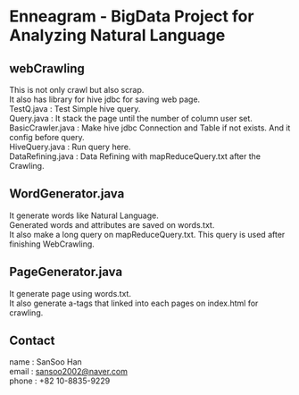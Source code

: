 Enneagram - BigData Project for Analyzing Natural Language
==========================================================

webCrawling
----------
This is not only crawl but also scrap.<br>
It also has library for hive jdbc for saving web page.<br>
TestQ.java : Test Simple hive query.<br>
Query.java : It stack the page until the number of column user set.<br>
BasicCrawler.java : Make hive jdbc Connection and Table if not exists. And it config before query.<br>
HiveQuery.java : Run query here.<br>
DataRefining.java : Data Refining with mapReduceQuery.txt after the Crawling.

WordGenerator.java
------------------
It generate words like Natural Language.<br>
Generated words and attributes are saved on words.txt.<br>
It also make a long query on mapReduceQuery.txt. This query is used after finishing WebCrawling.

PageGenerator.java
------------------
It generate page using words.txt.<br>
It also generate a-tags that linked into each pages on index.html for crawling.

Contact
----------
name : SanSoo Han<br>
email : sansoo2002@naver.com<br>
phone : +82 10-8835-9229